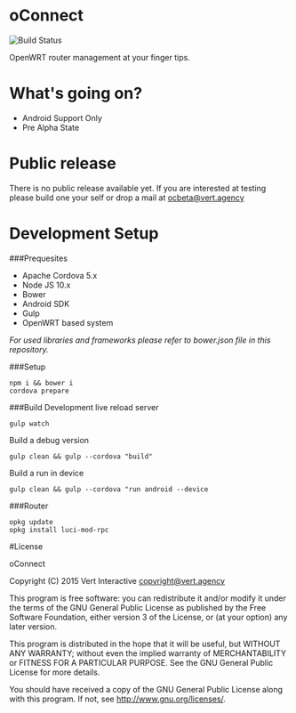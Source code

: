 # oConnect 

![Build Status](https://travis-ci.org/vertinteractive/oconnect.svg?branch=master)

OpenWRT router management at your finger tips.

# What's going on?
 * Android Support Only
 * Pre Alpha State
  
# Public release

There is no public release available yet. If you are interested at testing please build one your self or drop a mail at <ocbeta@vert.agency>

# Development Setup

###Prequesites
 * Apache Cordova 5.x
 * Node JS 10.x
 * Bower
 * Android SDK
 * Gulp
 * OpenWRT based system

*For used libraries and frameworks please refer to bower.json file in this repository.*

###Setup
```
npm i && bower i
cordova prepare
```

###Build
Development live reload server
```
gulp watch
```

Build a debug version
```
gulp clean && gulp --cordova "build"
```

Build a run in device
```
gulp clean && gulp --cordova "run android --device
```

###Router
```
opkg update
opkg install luci-mod-rpc
```

#License

oConnect

Copyright (C) 2015  Vert Interactive <copyright@vert.agency>

This program is free software: you can redistribute it and/or modify it under the terms of the GNU General Public License as published by the Free Software Foundation, either version 3 of the License, or (at your option) any later version.

This program is distributed in the hope that it will be useful, but WITHOUT ANY WARRANTY; without even the implied warranty of MERCHANTABILITY or FITNESS FOR A PARTICULAR PURPOSE.  See the GNU General Public License for more details.

You should have received a copy of the GNU General Public License along with this program.  If not, see <http://www.gnu.org/licenses/>.